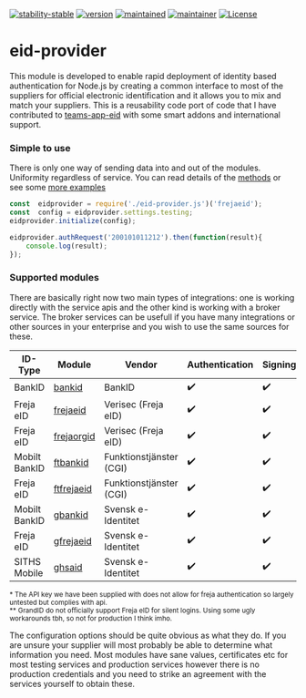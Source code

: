 [![stability-stable](https://img.shields.io/badge/stability-stable-green.svg)](#)
[![version](https://img.shields.io/badge/version-0.1.3-green.svg)](#)
[![maintained](https://img.shields.io/maintenance/yes/2020.svg)](#)
[![maintainer](https://img.shields.io/badge/maintainer-daniel%20sörlöv-blue.svg)](https://github.com/DSorlov)
[![License](https://img.shields.io/badge/License-MIT-blue.svg)](https://img.shields.io/github/license/DSorlov/eid-provider)

# eid-provider
This module is developed to enable rapid deployment of identity based authentication for Node.js by creating a common interface to most of the suppliers for official electronic identification and it allows you to mix and match your suppliers. This is a reusability code port of code that I have contributed to [teams-app-eid](https://github.com/DennizSvens/teams-app-eid) with some smart addons and international support.

### Simple to use

There is only one way of sending data into and out of the modules. Uniformity regardless of service. You can read details of the [methods](docs/methods.md) or see some [more examples](docs/examples.md)

```javascript
const  eidprovider = require('./eid-provider.js')('frejaeid');  
const  config = eidprovider.settings.testing;
eidprovider.initialize(config);

eidprovider.authRequest('200101011212').then(function(result){
	console.log(result);
});
```

### Supported modules

There are basically right now two main types of integrations: one is working directly with the service apis and the other kind is working with a broker service. The broker services can be usefull if you have many integrations or other sources in your enterprise and you wish to use the same sources for these.

| ID-Type | Module | Vendor | Authentication | Signing | Geographies | Readiness |
| --- | --- | --- | --- | --- | --- | --- |
| BankID | [bankid](docs/bankid.md) | BankID | :heavy_check_mark: | :heavy_check_mark: | :sweden: | Production |
| Freja eID | [frejaeid](docs/frejaeid.md) | Verisec (Freja eID) | :heavy_check_mark: | :heavy_check_mark: | :sweden: :denmark: :norway: :finland: | Production |
| Freja eID | [frejaorgid](docs/frejaorgid.md) | Verisec (Freja eID) | :heavy_check_mark: | :heavy_check_mark: | :sweden: :denmark: :norway: :finland: | Production |
| Mobilt BankID | [ftbankid](docs/ftbankid.md) | Funktionstjänster (CGI) | :heavy_check_mark: | :heavy_check_mark: | :sweden: | Production |
| Freja eID | [ftfrejaeid](docs/ftfrejaeid.md) | Funktionstjänster (CGI) | :heavy_check_mark: | :heavy_check_mark: | :sweden: :denmark: :norway: :finland: | Not tested* |
| Mobilt BankID | [gbankid](docs/gbankid.md) | Svensk e-Identitet | :heavy_check_mark: | :heavy_check_mark: | :sweden: | Production |
| Freja eID | [gfrejaeid](docs/gfrejaeid.md) | Svensk e-Identitet | :heavy_check_mark:| :heavy_check_mark: | :sweden: | Production** |
| SITHS Mobile | [ghsaid](docs/ghsaid.md) | Svensk e-Identitet | :heavy_check_mark:| :heavy_check_mark: | :sweden: | Production |

<sup>* The API key we have been supplied with does not allow for freja authentication so largely untested but complies with api.<br/>
** GrandID do not officially support Freja eID for silent logins. Using some ugly workarounds tbh, so not for production I think imho.
</sup>

The configuration options should be quite obvious as what they do. If you are unsure your supplier will most probably be able to determine what information you need. Most modules have sane values, certificates etc for most testing services and production services however there is no production credentials and you need to strike an agreement with the services yourself to obtain these.



